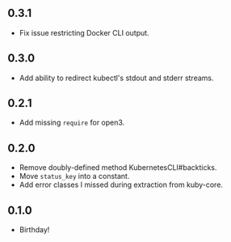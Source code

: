 ## 0.3.1
* Fix issue restricting Docker CLI output.

## 0.3.0
* Add ability to redirect kubectl's stdout and stderr streams.

## 0.2.1
* Add missing `require` for open3.

## 0.2.0
* Remove doubly-defined method KubernetesCLI#backticks.
* Move `status_key` into a constant.
* Add error classes I missed during extraction from kuby-core.

## 0.1.0
* Birthday!
